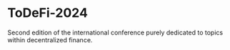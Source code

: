 # ToDeFi-2024
Second edition of the international conference purely dedicated to topics within decentralized finance. 
